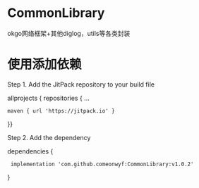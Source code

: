 # CommonLibrary
okgo网络框架+其他diglog，utils等各类封装

# 使用添加依赖
Step 1. Add the JitPack repository to your build file

allprojects {
    repositories {
	...
	
	maven { url 'https://jitpack.io' }
	
  }}

Step 2. Add the dependency

dependencies {

     implementation 'com.github.comeonwyf:CommonLibrary:v1.0.2'	
     
}
